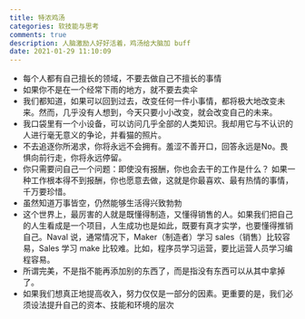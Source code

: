 ```yaml
---
title: 特浓鸡汤
categories: 软技能与思考
comments: true
description: 人脑激励人好好活着，鸡汤给大脑加 buff
date: 2021-01-29 11:10:09
---
```

- 每个人都有自己擅长的领域，不要去做自己不擅长的事情
- 如果你不是在一个经常下雨的地方，就不要去卖伞
- 我们都知道，如果可以回到过去，改变任何一件小事情，都将极大地改变未来。然而，几乎没有人想到，今天只要小小改变，就会改变自己的未来。
- 我口袋里有一个小设备，可以访问几乎全部的人类知识。我却用它与不认识的人进行毫无意义的争论，并看猫的照片。
- 不去追逐你所渴求，你将永远不会拥有。羞涩不善开口，回答永远是No。畏惧向前行走，你将永远停留。
- 你只需要问自己一个问题：即使没有报酬，你也会去干的工作是什么？ 如果一种工作根本得不到报酬，你也愿意去做，这就是你最喜欢、最有热情的事情，千万要珍惜。
- 虽然知道万事皆空，仍然能够生活得兴致勃勃
- 这个世界上，最厉害的人就是既懂得制造，又懂得销售的人。如果我们把自己的人生看成是一个项目，人生成功也是如此，既要有真才实学，也要懂得推销自己。Naval 说，通常情况下，Maker（制造者）学习 sales（销售）比较容易，Sales 学习 make 比较难。比如，程序员学习运营，要比运营人员学习编程容易。
- 所谓完美，不是指不能再添加别的东西了，而是指没有东西可以从其中拿掉了。
- 如果我们想真正地提高收入，努力仅仅是一部分的因素。更重要的是，我们必须设法提升自己的资本、技能和环境的层次
